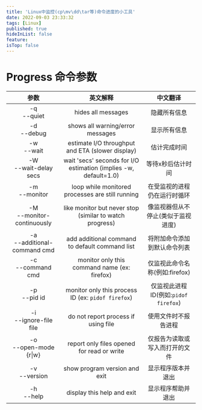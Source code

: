 ```yaml
---
title: 'Linux中监控(cp\mv\dd\tar等)命令进度的小工具'
date: 2022-09-03 23:33:32
tags: [Linux]
published: true
hideInList: false
feature: 
isTop: false
---
```

# Progress 命令参数

|参数|英文解释|中文翻译|
|:---:|:---:|:---:|
|-q<br>--quiet|hides all messages|隐藏所有信息|
|-d<br>--debug|shows all warning/error messages|显示所有信息|
|-w<br>--wait|estimate I/O throughput and ETA (slower display)|估计完成时间|
|-W<br>--wait-delay secs|wait 'secs' seconds for I/O estimation (implies -w, default=1.0)|等待x秒后估计时间|
|-m<br>--monitor|loop while monitored processes are still running|在受监视的进程仍在运行时循环|
|-M<br>--monitor-continuously|like monitor but never stop (similar to watch progress)|像监视器但从不停止(类似于监视进度)|
|-a<br>--additional-command cmd|add additional command to default command list|将附加命令添加到默认命令列表|
|-c<br>--command cmd|monitor only this command name (ex: firefox)|仅监视此命令名称(例如:firefox)|
|-p<br>--pid id|monitor only this process ID (ex: `pidof firefox`)|仅监视此进程 ID(例如:`pidof firefox`)|
|-i<br>--ignore-file file|do not report process if using file|使用文件时不报告进程|
|-o<br>--open-mode {r\|w}|report only files opened for read or write|仅报告为读取或写入而打开的文件|
|-v<br>--version|show program version and exit|显示程序版本并退出|
|-h<br>--help|display this help and exit|显示程序帮助并退出|

